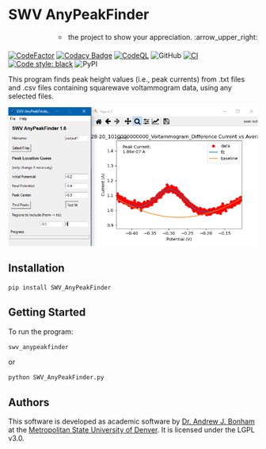 # SWV AnyPeakFinder

<p align="right">
  ⭐ &nbsp;&nbsp;the project to show your appreciation. :arrow_upper_right:
</p>

[![CodeFactor](https://www.codefactor.io/repository/github/paradoxdruid/swvanypeakfinder/badge)](https://www.codefactor.io/repository/github/paradoxdruid/swvanypeakfinder) [![Codacy Badge](https://app.codacy.com/project/badge/Grade/d253db3a01e7400da58dc64a9820339d)](https://www.codacy.com/gh/Paradoxdruid/SWVAnyPeakFinder/dashboard?utm_source=github.com&amp;utm_medium=referral&amp;utm_content=Paradoxdruid/SWVAnyPeakFinder&amp;utm_campaign=Badge_Grade) [![CodeQL](https://github.com/Paradoxdruid/SWVAnyPeakFinder/actions/workflows/codeql.yml/badge.svg)](https://github.com/Paradoxdruid/SWVAnyPeakFinder/actions/workflows/codeql.yml) ![GitHub](https://img.shields.io/github/license/Paradoxdruid/SWVAnyPeakFinder?color=success) [![CI](https://github.com/Paradoxdruid/SWVAnyPeakFinder/actions/workflows/CI.yml/badge.svg)](https://github.com/Paradoxdruid/SWVAnyPeakFinder/actions/workflows/CI.yml) [![Code style: black](https://img.shields.io/badge/code%20style-black-000000.svg)](https://github.com/ambv/black)
![PyPI](https://img.shields.io/pypi/v/SWV_AnyPeakFinder)

This program finds peak height values (i.e., peak currents) from .txt files and .csv files containing squarewave voltammogram data, using any selected files.

![program screenshot](images/SWV_Peakfinder.png)

## Installation

```bash
pip install SWV_AnyPeakFinder
```

## Getting Started

To run the program:

```bash
swv_anypeakfinder
```

or

```bash
python SWV_AnyPeakFinder.py
```

## Authors

This software is developed as academic software by [Dr. Andrew J. Bonham](https://github.com/Paradoxdruid) at the [Metropolitan State University of Denver](https://www.msudenver.edu). It is licensed under the LGPL v3.0.
